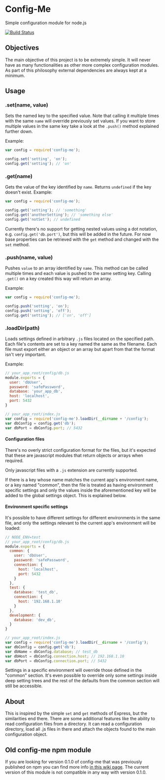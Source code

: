 Config-Me
=========
Simple configuration module for node.js

[![Build Status](https://travis-ci.org/coachme/config-me.svg?branch=master)](https://travis-ci.org/coachme/config-me)

## Objectives

The main objective of this project is to be extremely simple. It will never have as many functionalities as other
more complex configuration modules. As part of this philosophy external dependencies are always kept at a minimum.

## Usage

### .set(name, value)

Sets the named key to the specified value. Note that calling it multiple times with the same `name` will override
previously set values. If you want to store multiple values in the same key take a look at the `.push()` method
explained further down.

Example:

```js
var config = require('config-me');

config.set('setting', 'on');
config.get('setting'); // 'on'
```

### .get(name)

Gets the value of the key identified by `name`. Returns `undefined` if the key doesn't exist. Example:

```js
var config = require('config-me');

config.get('setting'); // 'something'
config.get('anotherSetting'); // 'something else'
config.get('notSet'); // undefined
```

Currently there's no support for getting nested values using a dot notation, e.g. `config.get('db.port')`, but this will
be added in the future. For now base properties can be retrieved with the `get` method and changed with the `set`
method.

### .push(name, value)

Pushes `value` to an array identified by `name`. This method can be called multiple times and each value is pushed to
the same setting key. Calling `.get()` on a key created this way will return an array.

Example:

```js
var config = require('config-me');

config.push('setting', 'on');
config.push('setting', 'off');
config.get('setting'); // ['on', 'off']
```

### .loadDir(path)

Loads settings defined in arbitrary `.js` files located on the specified path. Each file's contents are set to a key
named the same as the filename. Each file must export either an object or an array but apart from that the format isn't
very important.

Example:

```js
// your_app_root/config/db.js
module.exports = {
  user: 'dbUser',
  password: 'safePassword',
  database: 'your_app_db',
  host: 'localhost',
  port: 5432
}

// your_app_root/index.js
var config = require('config-me').loadDir(__dirname + '/config');
var dbConfig = config.get('db');
var dbPort = dbConfig.port; // 5432
```

#### Configuration files

There's no overly strict configuration format for the files, but it's expected that these are javascript modules that
return objects or arrays when required.

Only javascript files with a `.js` extension are currently supported.

If there is a key whose name matches the current app's environment name, or a key named "common", then the file is
treated as having environment specific settings and only the values inside the aforementioned key will be added to the
global settings object. This is explained below.

#### Environment specific settings

It's possible to have different settings for different environments in the same file, and only the settings relevant to
the current app's environment will be loaded:

```js
// NODE_ENV=test
// your_app_root/config/db.js
module.exports = {
  common: {
    user: 'dbUser',
    password: 'safePassword',
    connection: {
      host: 'localhost',
      port: 5432
    }
  },
  test: {
    database: 'test_db',
    connection: {
      host: '192.168.1.10'
    }
  },
  development: {
    database: 'dev_db',
  }
}

// your_app_root/index.js
var config = require('config-me').loadDir(__dirname + '/config');
var dbConfig = config.get('db');
var dbName = dbConfig.database; // test_db
var dbHost = dbConfig.connection.host; // 192.168.1.10
var dbPort = dbConfig.connection.port; // 5432
```
Settings in a specific environment will override those defined in the "common" section. It's even possible to override
only some settings inside deep setting trees and the rest of the defaults from the common section will still be
accessible.

## About

This is inspired by the simple `set` and `get` methods of Express, but the similarities end there. There are some
additional features like the ability to read configuration files from a directory. It can read a configuration
directory, load all .js files in there and attach the objects found to the main configuration object.

## Old config-me npm module

If you are looking for version 0.1.0 of config-me that was previously published on npm you can find more info
[in this wiki page](https://github.com/coachme/config-me/wiki/Old-config-me-module). The current version of this module
is not compatible in any way with version 0.1.0.
